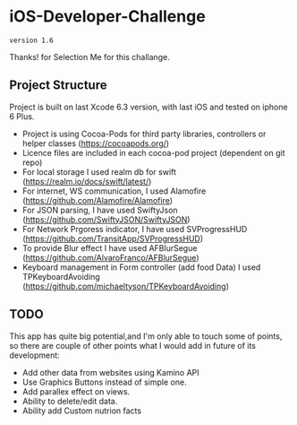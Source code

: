 # iOS-Developer-Challenge

`version 1.6`

Thanks! for Selection Me for this challange. 


## Project Structure

Project is built on last Xcode 6.3 version, with last iOS and tested on iphone 6 Plus. 

 - Project is using Cocoa-Pods for third party libraries, controllers or helper classes (https://cocoapods.org/)
 - Licence files are included in each cocoa-pod project (dependent on git repo)
 - For local storage I used realm db for swift (https://realm.io/docs/swift/latest/)
 - For internet, WS communication, I used Alamofire (https://github.com/Alamofire/Alamofire)
 - For JSON parsing, I have used SwiftyJson (https://github.com/SwiftyJSON/SwiftyJSON)
 - For Network Prgoress indicator, I have used SVProgressHUD (https://github.com/TransitApp/SVProgressHUD)
 - To provide Blur effect I have used AFBlurSegue (https://github.com/AlvaroFranco/AFBlurSegue)
 - Keyboard management in Form controller (add food Data) I used TPKeyboardAvoiding (https://github.com/michaeltyson/TPKeyboardAvoiding)

## TODO

This app has quite big potential,and I'm only able to touch some of points, so there are couple of other points what I would add in future of its development:

 - Add other data from websites using Kamino API
 - Use Graphics Buttons instead of simple one.
 - Add parallex effect on views.
 - Ability to delete/edit data.
 - Ability add Custom nutrion facts
